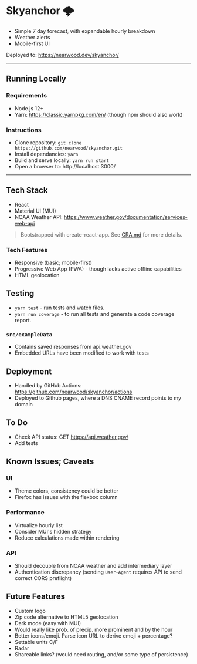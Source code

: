 # Skyanchor 🌩️

* Simple 7 day forecast, with expandable hourly breakdown
* Weather alerts
* Mobile-first UI

Deployed to: https://nearwood.dev/skyanchor/

---

## Running Locally

### Requirements
* Node.js 12+
* Yarn: https://classic.yarnpkg.com/en/ (though npm should also work)

### Instructions
* Clone repository: `git clone https://github.com/nearwood/skyanchor.git`
* Install dependancies: `yarn`
* Build and serve locally: `yarn run start`
* Open a browser to: http://localhost:3000/

---

## Tech Stack
* React
* Material UI (MUI)
* NOAA Weather API: https://www.weather.gov/documentation/services-web-api

> Bootstrapped with create-react-app. See [CRA.md](./CRA.md) for more details.

### Tech Features
* Responsive (basic; mobile-first)
* Progressive Web App (PWA) - though lacks active offline capabilities
* HTML geolocation

## Testing

- `yarn test` - run tests and watch files.
- `yarn run coverage` - to run all tests and generate a code coverage report.

### `src/exampleData`

- Contains saved responses from api.weather.gov
- Embedded URLs have been modified to work with tests

## Deployment
* Handled by GitHub Actions: https://github.com/nearwood/skyanchor/actions
* Deployed to Github pages, where a DNS CNAME record points to my domain

## To Do
- Check API status: GET https://api.weather.gov/
- Add tests

## Known Issues; Caveats

### UI
- Theme colors, consistency could be better
- Firefox has issues with the flexbox column

### Performance
- Virtualize hourly list
- Consider MUI's hidden strategy
- Reduce calculations made within rendering

### API
- Should decouple from NOAA weather and add intermediary layer
- Authentication discrepancy (sending `User-Agent` requires API to send correct CORS preflight)

## Future Features
- Custom logo
- Zip code alternative to HTML5 geolocation
- Dark mode (easy with MUI)
- Would really like prob. of precip. more prominent and by the hour
- Better icons/emoji. Parse icon URL to derive emoji + percentage?
- Settable units C/F
- Radar
- Shareable links? (would need routing, and/or some type of persistence)

